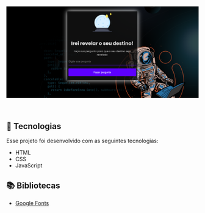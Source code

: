 <img src="./Foto_do_project.png" style="margin-bottom:30px;">

## 🚀 Tecnologias

Esse projeto foi desenvolvido com as seguintes tecnologias:

- HTML
- CSS
- JavaScript

## 📚 Bibliotecas

- [Google Fonts](https://fonts.google.com/)